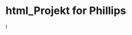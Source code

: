 # html_Projekt for Phillips

! [](https://github.com/zbari023/html_Projekt/blob/master/Allpage.png)
